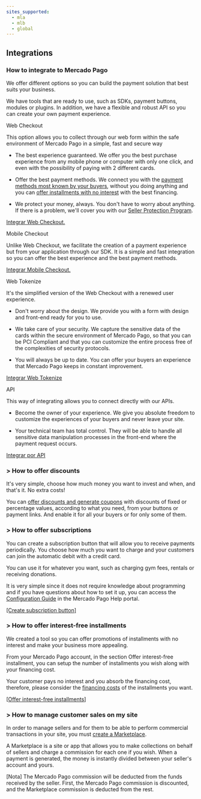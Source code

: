 ```yaml
---
sites_supported:
  - mla
  - mlb
  - global
---
```


## Integrations

### How to integrate to Mercado Pago

We offer different options so you can build the payment solution that best suits your business.

We have tools that are ready to use, such as SDKs, payment buttons, modules or plugins. In addition, we have a flexible and robust API so you can create your own payment experience.

Web Checkout

This option allows you to collect through our web form within the safe environment of Mercado Pago in a simple, fast and secure way

- The best experience guaranteed. We offer you the best purchase experience from any mobile phone or computer with only one click, and even with the possibility of paying with 2 different cards.

- Offer the best payment methods. We connect you with the [payment methods most known by your buyers](https://www.mercadopago.com.ar/ayuda/medios-de-pago-vendedores_221), without you doing anything and you can [offer installments with no interest](https://www.mercadopago.com.ar/ayuda/cuotas-sin-interes_3299) with the best financing.

-   We protect your money, always. You don't have to worry about anything. If there is a problem, we'll cover you with our [Seller Protection Program](https://www.mercadopago.com.ar/ayuda/dinero-seguridad-ventas-arg_3777).

[Integrar Web Checkout.](/guides/payments/web-checkout/introduction.en.md)

Mobile Checkout

Unlike Web Checkout, we facilitate the creation of a payment experience but from your application through our SDK. It is a simple and fast integration so you can offer the best experience and the best payment methods.

[Integrar Mobile Checkout.](/guides/payments/mobile-checkout/introduction.en.md)

Web Tokenize

It's the simplified version of the Web Checkout with a renewed user experience.

-   Don't worry about the design. We provide you with a form with design and front-end ready for you to use.

-   We take care of your security. We capture the sensitive data of the cards within the secure environment of Mercado Pago, so that you can be PCI Compliant and that you can customize the entire process free of the complexities of security protocols.

-   You will always be up to date. You can offer your buyers an experience that Mercado Pago keeps in constant improvement.

[Integrar Web Tokenize](/guides/payments/web-tokenize-checkout/introduction.en.md)

API

This way of integrating allows you to connect directly with our APIs.

-   Become the owner of your experience. We give you absolute freedom to customize the experiences of your buyers and never leave your site.  

-   Your technical team has total control. They will be able to handle all sensitive data manipulation processes in the front-end where the payment request occurs.

[Integrar por API](guides/payments/api/introduction.en.md)

### > How to offer discounts

It's very simple, choose how much money you want to invest and when, and that's it. No extra costs!

You can [offer discounts and generate coupons](https://www.mercadopago.com.ar/settings/my-business) with discounts of fixed or percentage values, according to what you need, from your buttons or payment links. And enable it for all your buyers or for only some of them.

### > How to offer subscriptions

You can create a subscription button that will allow you to receive payments periodically. You choose how much you want to charge and your customers can join the automatic debit with a credit card.

You can use it for whatever you want, such as charging gym fees, rentals or receiving donations.

It is very simple since it does not require knowledge about programming and if you have questions about how to set it up, you can access the [Configuration Guide](https://www.mercadopago.com.ar/ayuda/cobrar-debito-automatico-tarjeta_1141) in the Mercado Pago Help portal.

[[Create subscription button]](http://www.mercadopago.com.ar/receive-payments/tools)

### > How to offer interest-free installments

We created a tool so you can offer promotions of installments with no interest and make your business more appealing.

From your Mercado Pago account, in the section Offer interest-free installment, you can setup the number of installments you wish along with your financing cost.

Your customer pays no interest and you absorb the financing cost, therefore, please consider the [financing costs](https://www.mercadopago.com.ar/ayuda/cuotas-sin-interes_3299) of the installments you want.

[[Offer interest-free installments](https://www.mercadopago.com/mla/front/cost-absorption)]

### > How to manage customer sales on my site

In order to manage sellers and for them to be able to perform commercial transactions in your site, you must [create a Marketplace](/guides/marketplace/web-checkout/introduction.en.md).

A Marketplace is a site or app that allows you to make collections on behalf of sellers and charge a commission for each one if you wish. When a payment is generated, the money is instantly divided between your seller's account and yours.

[Nota] The Mercado Pago commission will be deducted from the funds received by the seller. First, the Mercado Pago commission is discounted, and the Marketplace commission is deducted from the rest.